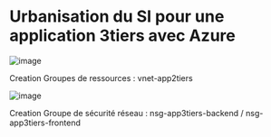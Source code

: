 # Urbanisation du SI pour une application 3tiers avec Azure 

![image](https://github.com/user-attachments/assets/b8276b0e-9495-4d68-b82e-584a8305547e)

Creation Groupes de ressources : vnet-app2tiers

![image](https://github.com/user-attachments/assets/e3e25cbd-dab1-48b9-964c-8fd74df2854b)

Creation Groupe de sécurité réseau : nsg-app3tiers-backend / nsg-app3tiers-frontend

